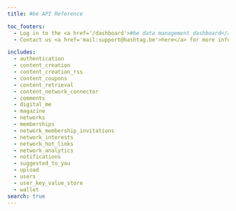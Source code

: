 ```yaml
---
title: #be API Reference

toc_footers:
  - Log in to the <a href='/dashboard'>#be data management dashboard</a>.
  - Contact us <a href='mail:support@hashtag.be'>here</a> for more information.

includes:
  - authentication
  - content_creation
  - content_creation_rss
  - content_coupons
  - content_retrieval
  - content_network_connector
  - comments
  - digital_me
  - magazine
  - networks
  - memberships
  - network_membership_invitations
  - network_interests
  - network_hot_links
  - network_analytics
  - notifications
  - suggested_to_you
  - upload
  - users
  - user_key_value_store
  - wallet
search: true
---
```

